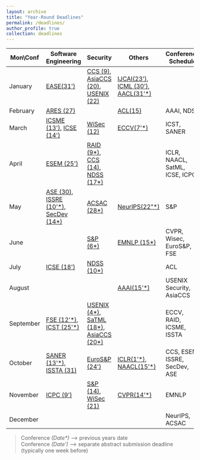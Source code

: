```yaml
---
layout: archive
title: "Year-Round Deadlines"
permalink: /deadlines/
author_profile: true
collection: deadlines
---
```


  Mon\Conf          | Software Engineering  |         Security        |       Others        |         Conference Schedule
--------------------|-----------------------|-------------------------|---------------------|---------------------------------
January             | [EASE(31\')](https://conf.researchr.org/track/ease-2025/ease-2025-research-papers)  | [CCS (9)](https://www.sigsac.org/ccs/CCS2025/call-for-papers/), [AsiaCCS (20)](https://asiaccs2025.hust.edu.vn/call-for-papers/), [USENIX (22)](https://www.usenix.org/conference/usenixsecurity25)     | [IJCAI(23\')](https://2025.ijcai.org/call-for-papers-main-track/), [ICML (30\')](https://icml.cc/Conferences/2025/CallForPapers), [AACL(31\'\*)](https://sites.google.com/view/aacl-2024/call-for-papers) | 
February            | [ARES (27)](https://2025.ares-conference.eu/) |  | [ACL(15)](https://2025.aclweb.org/calls/main_conference_papers/) | AAAI, NDSS
March               | [ICSME (13\')](https://conf.researchr.org/track/icsme-2025/icsme-2025-papers), [ICSE (14\')](https://conf.researchr.org/track/icse-2026/icse-2026-research-track)  | [WiSec (12)](https://wisec2025.gmu.edu/call-for-papers/)  | [ECCV(7\'\*)](https://eccv.ecva.net/Conferences/2024/CallForPapers) | ICST, SANER
April               | [ESEM (25\')](https://conf.researchr.org/track/esem-2025/esem-2025-technical-track)       | [RAID (9\*)](https://raid2024.github.io/call.html), [CCS (14)](https://www.sigsac.org/ccs/CCS2025/call-for-papers/), [NDSS (17\*)](https://www.ndss-symposium.org/ndss2025/submisions/call-for-papers/) |  | ICLR, NAACL, SatML, ICSE, ICPC
May                 | [ASE (30)](https://conf.researchr.org/track/ase-2025/ase-2025-papers), [ISSRE (10\'\*)](https://issre.github.io/2024/calls_cfp-research.html), [SecDev (14\*)](https://secdev.ieee.org/2024/cfp/) |  [ACSAC (28\*)](https://www.acsac.org/2024/submissions/papers/) | [NeurIPS(22\"\*)](https://neurips.cc/Conferences/2024/CallForPapers) | S&P
June                |     | [S&P (6\*)](https://sp2025.ieee-security.org/cfpapers.html) | [EMNLP (15\*)](https://2024.emnlp.org/calls/main_conference_papers/#paper-submission-details) | CVPR, Wisec, EuroS&P, FSE
July                |  [ICSE (18\')](https://conf.researchr.org/track/icse-2026/icse-2026-research-track) |  [NDSS (10\*)](https://www.ndss-symposium.org/ndss2025/submisions/call-for-papers/) | | ACL
August              |  |  | [AAAI(15\'\*)](https://aaai.org/conference/aaai/aaai-25/) | USENIX Security, AsiaCCS
September           | [FSE (12\'\*)](https://conf.researchr.org/track/fse-2025/fse-2025-research-papers),  [ICST (25\'\*)](https://conf.researchr.org/track/icst-2025/icst-2025-papers#Call-for-Papers)     | [USENIX (4\*)](https://www.usenix.org/conference/usenixsecurity25), [SaTML (18\*)](https://satml.org/participate-cfp/), [AsiaCCS (20\*)](https://asiaccs2025.hust.edu.vn/call-for-papers/) |    | ECCV, RAID, ICSME, ISSTA
October             | [SANER (13\'\*)](https://conf.researchr.org/track/saner-2025/saner-2025-papers), [ISSTA (31)](https://conf.researchr.org/track/issta-2025/issta-2025-papers#Call-for-Papers)                | [EuroS&P (24\')](https://eurosp2025.ieee-security.org/cfp.html) | [ICLR(1\'\*)](https://iclr.cc/Conferences/2025/CallForPapers), [NAACL(15\'\*)](https://2025.naacl.org/calls/papers/#important-dates-for-naacl-2025) | CCS, ESEM, ISSRE, SecDev, ASE
November            | [ICPC (9\')](https://conf.researchr.org/track/icpc-2025/icpc-2025-research)          | [S&P (14)](https://sp2025.ieee-security.org/cfpapers.html), [WiSec (21)](https://wisec2025.gmu.edu/call-for-papers/) | [CVPR(14\'\*)](https://cvpr.thecvf.com/Conferences/2025/CallForPapers) | EMNLP
December            |  |  |  | NeurIPS, ACSAC



> Conference *(Date\*)*  ⟶  previous years date\
> Conference *(Date\')*  ⟶  separate abstract submission deadline (typically one week before) 
